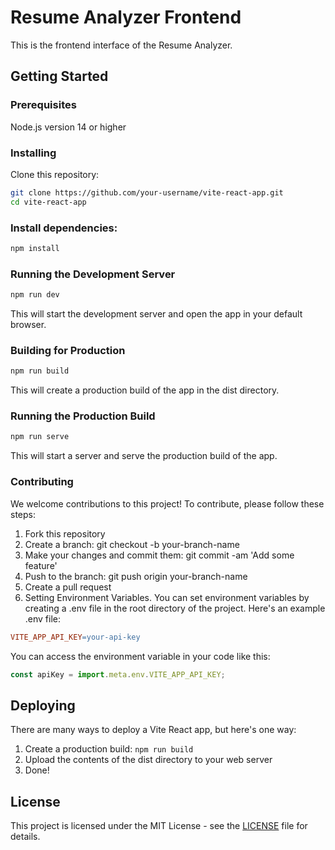 # Resume Analyzer Frontend
This is the frontend interface of the Resume Analyzer.

## Getting Started
### Prerequisites
Node.js version 14 or higher

### Installing
Clone this repository:
````bash
git clone https://github.com/your-username/vite-react-app.git
cd vite-react-app
````

### Install dependencies:
```` bash
npm install
````

### Running the Development Server
```` bash
npm run dev
````
This will start the development server and open the app in your default browser.

### Building for Production
```` bash
npm run build
````
This will create a production build of the app in the dist directory.

### Running the Production Build
```` bash
npm run serve
````
This will start a server and serve the production build of the app.

### Contributing
We welcome contributions to this project! To contribute, please follow these steps:

1. Fork this repository
2. Create a branch: git checkout -b your-branch-name
3. Make your changes and commit them: git commit -am 'Add some feature'
4. Push to the branch: git push origin your-branch-name
5. Create a pull request
6. Setting Environment Variables. You can set environment variables by creating a .env file in the root directory of the project. Here's an example .env file:

````makefile
VITE_APP_API_KEY=your-api-key
````
You can access the environment variable in your code like this:

```` javascript
const apiKey = import.meta.env.VITE_APP_API_KEY;
````

## Deploying
There are many ways to deploy a Vite React app, but here's one way:

1. Create a production build: `npm run build`
2. Upload the contents of the dist directory to your web server
3. Done!

## License
This project is licensed under the MIT License - see the [LICENSE](../main/LICENSE) file for details.
